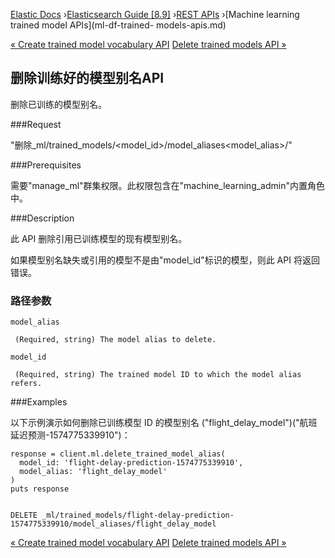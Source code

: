 

[Elastic Docs](/guide/) ›[Elasticsearch Guide [8.9]](index.md) ›[REST
APIs](rest-apis.md) ›[Machine learning trained model APIs](ml-df-trained-
models-apis.md)

[« Create trained model vocabulary API](put-trained-model-vocabulary.md)
[Delete trained models API »](delete-trained-models.md)

## 删除训练好的模型别名API

删除已训练的模型别名。

###Request

"删除_ml/trained_models/<model_id>/model_aliases<model_alias>/"

###Prerequisites

需要"manage_ml"群集权限。此权限包含在"machine_learning_admin"内置角色中。

###Description

此 API 删除引用已训练模型的现有模型别名。

如果模型别名缺失或引用的模型不是由"model_id"标识的模型，则此 API 将返回错误。

### 路径参数

`model_alias`

     (Required, string) The model alias to delete. 
`model_id`

     (Required, string) The trained model ID to which the model alias refers. 

###Examples

以下示例演示如何删除已训练模型 ID 的模型别名 ("flight_delay_model")("航班延迟预测-1574775339910")：

    
    
    response = client.ml.delete_trained_model_alias(
      model_id: 'flight-delay-prediction-1574775339910',
      model_alias: 'flight_delay_model'
    )
    puts response
    
    
    DELETE _ml/trained_models/flight-delay-prediction-1574775339910/model_aliases/flight_delay_model

[« Create trained model vocabulary API](put-trained-model-vocabulary.md)
[Delete trained models API »](delete-trained-models.md)
